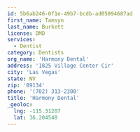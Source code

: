 ```yaml
---
id: 5b6ab246-0f1e-49b7-bcdb-ad05094687ad
first_name: Tamsyn
last_name: Burkett
license: DMD
services:
  - Dentist
category: Dentists
org_name: 'Harmony Dental'
address: '1825 Village Center Cir'
city: 'Las Vegas'
state: NV
zip: '89134'
phone: '(702) 313-2300'
title: 'Harmony Dental'
_geoloc:
  lng: -115.31207
  lat: 36.204548
---
```

